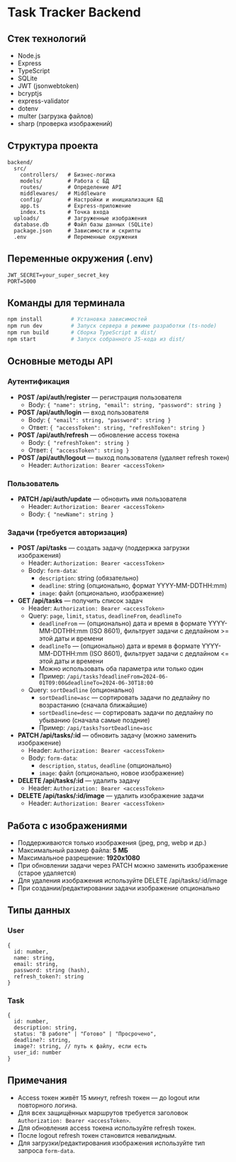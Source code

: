 # Task Tracker Backend

## Стек технологий

- Node.js
- Express
- TypeScript
- SQLite
- JWT (jsonwebtoken)
- bcryptjs
- express-validator
- dotenv
- multer (загрузка файлов)
- sharp (проверка изображений)

## Структура проекта

```
backend/
  src/
    controllers/   # Бизнес-логика
    models/        # Работа с БД
    routes/        # Определение API
    middlewares/   # Middleware
    config/        # Настройки и инициализация БД
    app.ts         # Express-приложение
    index.ts       # Точка входа
  uploads/         # Загруженные изображения
  database.db      # Файл базы данных (SQLite)
  package.json     # Зависимости и скрипты
  .env             # Переменные окружения
```

## Переменные окружения (.env)

```
JWT_SECRET=your_super_secret_key
PORT=5000
```

## Команды для терминала

```sh
npm install         # Установка зависимостей
npm run dev         # Запуск сервера в режиме разработки (ts-node)
npm run build       # Сборка TypeScript в dist/
npm start           # Запуск собранного JS-кода из dist/
```

## Основные методы API

### Аутентификация

- **POST /api/auth/register** — регистрация пользователя
  - Body: `{ "name": string, "email": string, "password": string }`
- **POST /api/auth/login** — вход пользователя
  - Body: `{ "email": string, "password": string }`
  - Ответ: `{ "accessToken": string, "refreshToken": string }`
- **POST /api/auth/refresh** — обновление access токена
  - Body: `{ "refreshToken": string }`
  - Ответ: `{ "accessToken": string }`
- **POST /api/auth/logout** — выход пользователя (удаляет refresh токен)
  - Header: `Authorization: Bearer <accessToken>`

### Пользователь

- **PATCH /api/auth/update** — обновить имя пользователя
  - Header: `Authorization: Bearer <accessToken>`
  - Body: `{ "newName": string }`

### Задачи (требуется авторизация)

- **POST /api/tasks** — создать задачу (поддержка загрузки изображения)
  - Header: `Authorization: Bearer <accessToken>`
  - Body: `form-data`:
    - `description`: string (обязательно)
    - `deadline`: string (опционально, формат YYYY-MM-DDTHH:mm)
    - `image`: файл (опционально, изображение)
- **GET /api/tasks** — получить список задач
  - Header: `Authorization: Bearer <accessToken>`
  - Query: `page`, `limit`, `status`, `deadlineFrom`, `deadlineTo`
    - `deadlineFrom` — (опционально) дата и время в формате YYYY-MM-DDTHH:mm (ISO 8601), фильтрует задачи с дедлайном >= этой даты и времени
    - `deadlineTo` — (опционально) дата и время в формате YYYY-MM-DDTHH:mm (ISO 8601), фильтрует задачи с дедлайном <= этой даты и времени
    - Можно использовать оба параметра или только один
    - Пример: `/api/tasks?deadlineFrom=2024-06-01T09:00&deadlineTo=2024-06-30T18:00`
  - Query: `sortDeadline` (опционально)
    - `sortDeadline=asc` — сортировать задачи по дедлайну по возрастанию (сначала ближайшие)
    - `sortDeadline=desc` — сортировать задачи по дедлайну по убыванию (сначала самые поздние)
    - Пример: `/api/tasks?sortDeadline=asc`
- **PATCH /api/tasks/:id** — обновить задачу (можно заменить изображение)
  - Header: `Authorization: Bearer <accessToken>`
  - Body: `form-data`:
    - `description`, `status`, `deadline` (опционально)
    - `image`: файл (опционально, новое изображение)
- **DELETE /api/tasks/:id** — удалить задачу
  - Header: `Authorization: Bearer <accessToken>`
- **DELETE /api/tasks/:id/image** — удалить изображение задачи
  - Header: `Authorization: Bearer <accessToken>`

## Работа с изображениями

- Поддерживаются только изображения (jpeg, png, webp и др.)
- Максимальный размер файла: **5 МБ**
- Максимальное разрешение: **1920x1080**
- При обновлении задачи через PATCH можно заменить изображение (старое удаляется)
- Для удаления изображения используйте DELETE /api/tasks/:id/image
- При создании/редактировании задачи изображение опционально

## Типы данных

### User

```
{
  id: number,
  name: string,
  email: string,
  password: string (hash),
  refresh_token?: string
}
```

### Task

```
{
  id: number,
  description: string,
  status: "В работе" | "Готово" | "Просрочено",
  deadline?: string,
  image?: string, // путь к файлу, если есть
  user_id: number
}
```

## Примечания

- Access токен живёт 15 минут, refresh токен — до logout или повторного логина.
- Для всех защищённых маршрутов требуется заголовок `Authorization: Bearer <accessToken>`.
- Для обновления access токена используйте refresh токен.
- После logout refresh токен становится невалидным.
- Для загрузки/редактирования изображения используйте тип запроса `form-data`.
